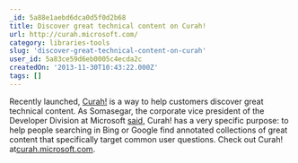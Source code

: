```yaml
---
_id: 5a88e1aebd6dca0d5f0d2b68
title: Discover great technical content on Curah! 
url: http://curah.microsoft.com/
category: libraries-tools
slug: 'discover-great-technical-content-on-curah'
user_id: 5a83ce59d6eb0005c4ecda2c
createdOn: '2013-11-30T10:43:22.000Z'
tags: []
---
```


Recently launched, <a href="http://click.email.microsoftemail.com/?qs=f728c57ce2dad7d11ec8018082b21d98dc7784a43e037ffb400a27fb73adc8f025dfebbcd46b4f39" target="_blank">Curah!</a> is a way to help customers discover great technical content. As Somasegar, the corporate vice president of the Developer Division at Microsoft <a href="http://click.email.microsoftemail.com/?qs=f728c57ce2dad7d100e152100e520119719112142d271ed2ea29afb39c9cf6a32bd19caaf5fc0061" target="_blank">said</a>, Curah! has a very specific purpose: to help people searching in Bing or Google find annotated collections of great content that specifically target common user questions. Check out Curah! at<a href="http://click.email.microsoftemail.com/?qs=f728c57ce2dad7d11ec8018082b21d98dc7784a43e037ffb400a27fb73adc8f025dfebbcd46b4f39" target="_blank">curah.microsoft.com</a>.
